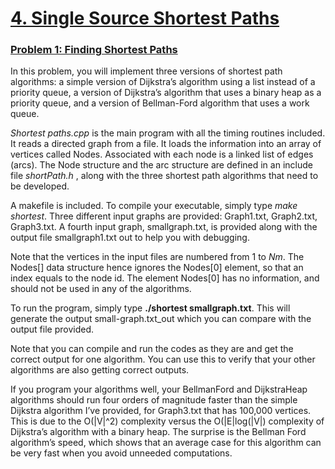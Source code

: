 # <ins>4. Single Source Shortest Paths</ins>
### <ins>Problem 1: Finding Shortest Paths</ins>
In this problem, you will implement three versions of shortest path algorithms: a simple version of Dijkstra’s algorithm using a list instead of a priority queue, a version of 
Dijkstra’s algorithm that uses a binary heap as a priority queue, and a version of Bellman-Ford algorithm that uses a work queue.

*Shortest paths.cpp* is the main program with all the timing routines included. It reads a directed graph from a file. It loads the information into an array of vertices called Nodes. Associated with each node is a linked list of edges (arcs). The Node structure and the arc structure are defined in an include file *shortPath.h* , along with the three shortest path algorithms that need to be developed.

A makefile is included. To compile your executable, simply type *make shortest*. Three different input graphs are provided: Graph1.txt, Graph2.txt, Graph3.txt. A fourth input graph, smallgraph.txt, is provided along with the output file smallgraph1.txt out to help you with debugging.

Note that the vertices in the input files are numbered from 1 to *Nm*. The Nodes[] data structure hence ignores the Nodes[0] element, so that an index equals to the node id. The element Nodes[0] has no information, and should not be used in any of the algorithms.

To run the program, simply type __./shortest smallgraph.txt__. This will generate the output small-graph.txt_out which you can compare with the output file provided.

Note that you can compile and run the codes as they are and get the correct output for one algorithm. You can use this to verify that your other algorithms are also getting correct outputs.

If you program your algorithms well, your BellmanFord and DijkstraHeap algorithms should run four orders of magnitude faster than the simple Dijkstra algorithm I’ve provided, for Graph3.txt that has 100,000 vertices. This is due to the O(|V|^2) complexity versus the O(|E|log(|V|) complexity of Dijkstra’s algorithm with a binary heap. The surprise is the Bellman Ford algorithm’s speed, which shows that an average case for this algorithm can be very fast when you avoid unneeded computations.
